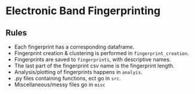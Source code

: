 # Electronic Band Fingerprinting
## Rules
- Each fingerprint has a corresponding dataframe.
- Fingerprint creation & clustering is performed in `fingerprint_creation`.
- Fingerprints are saved to `fingerprints`, with descriptive names.
- The last part of the fingerprint csv name is the fingerprint length.
- Analysis/plotting of fingerprints happens in `analyis`.
- .py files containing functions, ect go in `src`.
- Miscellaneous/messy files go in `misc`
